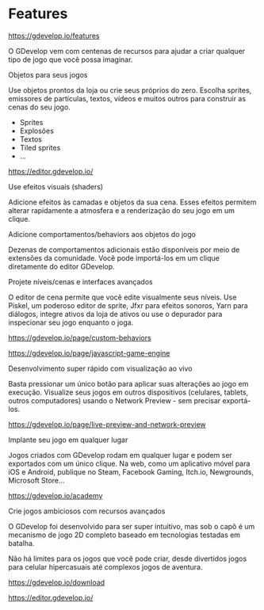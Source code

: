 # Features

https://gdevelop.io/features

O GDevelop vem com centenas de recursos para ajudar a criar qualquer tipo de jogo que você possa imaginar.

Objetos para seus jogos

Use objetos prontos da loja ou crie seus próprios do zero. Escolha sprites, emissores de partículas, textos, vídeos e muitos outros para construir as cenas do seu jogo.

- Sprites
- Explosões
- Textos
- Tiled sprites
- ...

https://editor.gdevelop.io/


Use efeitos visuais (shaders)

Adicione efeitos às camadas e objetos da sua cena. Esses efeitos permitem alterar rapidamente a atmosfera e a renderização do seu jogo em um clique.

Adicione comportamentos/behaviors aos objetos do jogo

Dezenas de comportamentos adicionais estão disponíveis por meio de extensões da comunidade. Você pode importá-los em um clique diretamente do editor GDevelop.


Projete níveis/cenas e interfaces avançados

O editor de cena permite que você edite visualmente seus níveis. Use Piskel, um poderoso editor de sprite, Jfxr para efeitos sonoros, Yarn para diálogos, integre ativos da loja de ativos ou use o depurador para inspecionar seu jogo enquanto o joga.

https://gdevelop.io/page/custom-behaviors

https://gdevelop.io/page/javascript-game-engine


Desenvolvimento super rápido com visualização ao vivo

Basta pressionar um único botão para aplicar suas alterações ao jogo em execução. Visualize seus jogos em outros dispositivos (celulares, tablets, outros computadores) usando o Network Preview - sem precisar exportá-los.

https://gdevelop.io/page/live-preview-and-network-preview


Implante seu jogo em qualquer lugar

Jogos criados com GDevelop rodam em qualquer lugar e podem ser exportados com um único clique. Na web, como um aplicativo móvel para iOS e Android, publique no Steam, Facebook Gaming, Itch.io, Newgrounds, Microsoft Store...

https://gdevelop.io/academy

Crie jogos ambiciosos com recursos avançados

O GDevelop foi desenvolvido para ser super intuitivo, mas sob o capô é um mecanismo de jogo 2D completo baseado em tecnologias testadas em batalha.

Não há limites para os jogos que você pode criar, desde divertidos jogos para celular hipercasuais até complexos jogos de aventura.

https://gdevelop.io/download

https://editor.gdevelop.io/

